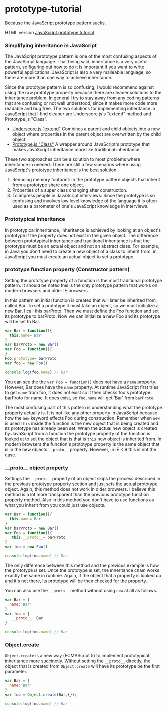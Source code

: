 prototype-tutorial
==================

Because the JavaScript prototype pattern sucks.

HTML version [JavaScript prototype tutorial](http://process-smith.com/prototype-tutorial)

### Simplifying inheritance in JavaScript

The JavaScript prototype pattern is one of the most confusing aspects of the JavaScript language. That being said, inheritance is a very useful pattern, so figuring out how to do it is important if you want to write powerful applications. JavaScript is also a very malleable language, so there are more than one way to achieve inheritance. 

Since the prototype pattern is so confusing, I would recommend against using the raw prototype property because there are cleaner solutions to the inheritance problem. In general I try to stay away from any coding patterns that are confusing or not well understood, since it makes more code more readable and bug free. The two solutions for implementing inheritance in JavaScript that I find cleaner are Underscore.js's "extend" method and Prototype.js "Class". 

*   [Underscore.js "extend"][1] Combines a parent and child objects into a new object where properties in the parent object are overwritten by the child object.
*   [Prototype.js "Class"][2] A wrapper around JavaScript's prototype that makes JavaScript inheritance more like traditional inheritance. 

These two approaches can be a solution to most problems where inheritance in needed. There are still a few scenarios where using JavaScript's prototype inheritance is the best solution. 

1.  Reducing memory footprint: In the prototype pattern objects that inherit from a prototype share one object.
2.  Properties of a super class changing after construction.
3.  To impress people in JavaScript interviews: Since the prototype is so confusing and involves low level knowledge of the language it is often used as a barometer of one's JavaScript knowledge in interviews. 

### Prototypical inheritance

In prototypical inheritance, inheritance is achieved by looking at an object's prototype if the property does not exist in the given object. The difference between prototypical inheritance and traditional inheritance is that the prototype must be an actual object and not an abstract class. For example, in Java you don't need to create a new object of a class to inherit from, in JavaScript you must create an actual object to set a prototype. 

### prototype function property (Constructor pattern)

Setting the prototype property of a function is the most traditional prototype pattern. It should be noted this is the only prototype pattern that works on modern browsers and older IE browsers. 

In this pattern an initial function is created that will later be inherited from, called Bar. To set a prototype it must take an object, so we must initialize a new Bar. I call this barProto. Then we must define the Foo function and set its prototype to barProto. Now we can initialize a new Foo and its prototype will be set to Bar. 

 ```javascript
 var Bar = function(){
   this.name='Bar'
}
var barProto = new Bar()  
var Foo = function(){
}
Foo.prototype= barProto
var foo = new Foo()

console.log(foo.name) // Bar
```

You can see the the `var Foo = function()` does not have a `name` property. However, Bar does have the `name` property. At runtime JavaScript first tries to get `name` from foo, it does not exist so it then checks foo's prototype barProto for name. It does exist, so `foo.name` will get 'Bar' from `barProto`. 

The most confusing part of this pattern is understanding what the prototype property actually is. It is not like any other property in JavaScript because how the `new` keyword effects Foo during construction. Remember when `new` is used `this` inside the function is the new object that is being created and its prototype has already been set. When the actual new object is created by JavaScript from a function the prototype property of the function is looked at to set the object that is that is `this` new object is inherited from. In modern browsers the function's prototype property is the same object that is in the new objects `__proto__` property. However, in IE < 9 this is not the case. 

### \_\_proto\_\_ object property

Settings the `__proto__` property of an object skips the process described in the previous prototype property section and just sets the actual prototype object. Again, this method does not work in older browsers. I believe this method is a lot more transparent than the previous prototype function property method. Also in this method you don't have to use functions as what you inherit from you could just use objects. 

 ```javascript
 var Bar = function(){
   this.name='Bar'
}
var barProto = new Bar() 
var Foo = function(){
    this.__proto__= barProto
}
var foo = new Foo()

console.log(foo.name) // Bar
```

The only difference between this method and the previous example is how the prototype is set. Once the prototype is set, the inheritance chain works exactly the same in runtime. Again, if the object that a property is looked up and it's not there, its prototype will be then checked for the property. 

You can also use the `__proto__` method without using `new` at all as follows. 

 ```javascript
 var Bar = {
   name:'Bar'
}
var foo = {
    __proto__: Bar
}

console.log(foo.name) // Bar
```

### Object.create

`Object.create` is a new way (ECMAScript 5) to implement prototypical inheritance more succinctly. Without setting the `__proto__` directly, the object that is created from `Object.create` will have its prototype be the first parameter. 

 ```javascript
 var Bar = {
   name:'Bar'
}
var foo = Object.create(Bar,{});

console.log(foo.name) // Bar
```

 [1]: http://underscorejs.org/#extend
 [2]: http://prototypejs.org/learn/class-inheritance.html
